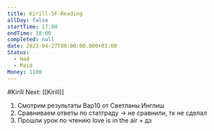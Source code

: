 ```yaml
---
title: Kirill-5F-Reading
allDay: false
startTime: 17:00
endTime: 18:00
completed: null
date: 2023-04-27T00:00:00.000+03:00
Status:
  - Had
  - Paid
Money: 1100
---
```

#Kirill 
Next: [[Kirill]]
1. Смотрим результаты Вар10 от Светланы Инглиш
2. Сравниваем ответы по статграду -> не сравнили, тк не сделал
3. Прошли урок по чтению love is in the air + дз